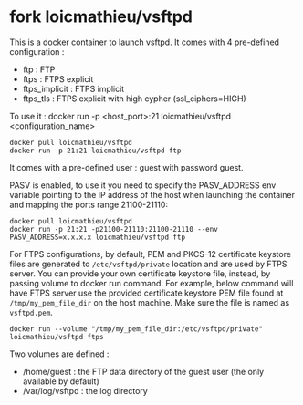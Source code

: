 # fork loicmathieu/vsftpd
This is a docker container to launch vsftpd.
It comes with 4 pre-defined configuration :
- ftp : FTP
- ftps : FTPS explicit
- ftps_implicit : FTPS implicit
- ftps_tls : FTPS explicit with high cypher (ssl_ciphers=HIGH)

To use it : docker run -p <host_port>:21 loicmathieu/vsftpd <configuration_name>
```
docker pull loicmathieu/vsftpd
docker run -p 21:21 loicmathieu/vsftpd ftp
```

It comes with a pre-defined user : guest with password guest.

PASV is enabled, to use it you need to specify the PASV_ADDRESS env variable pointing to the IP address of the host when launching the container and mapping the ports range 21100-21110:
```
docker pull loicmathieu/vsftpd
docker run -p 21:21 -p21100-21110:21100-21110 --env PASV_ADDRESS=x.x.x.x loicmathieu/vsftpd ftp
```

For FTPS configurations, by default, PEM and PKCS-12 certificate keystore files are generated to `/etc/vsftpd/private`
location and are used by FTPS server. You can provide your own certificate keystore file, instead, by passing volume
to docker run command. For example, below command will have FTPS server use the provided certificate keystore PEM file
found at `/tmp/my_pem_file_dir` on the host machine. Make sure the file is named as `vsftpd.pem`.
```
docker run --volume "/tmp/my_pem_file_dir:/etc/vsftpd/private" loicmathieu/vsftpd ftps
```

Two volumes are defined :
- /home/guest : the FTP data directory of the guest user (the only available by default)
- /var/log/vsftpd : the log directory

